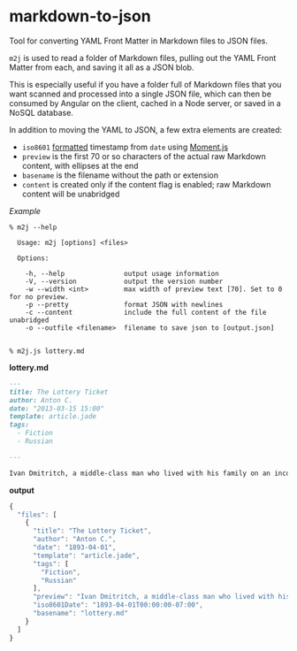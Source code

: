 # markdown-to-json

Tool for converting YAML Front Matter in Markdown files to JSON files.

`m2j` is used to read a folder of Markdown files, pulling out the YAML
Front Matter from each, and saving it all as a JSON blob.

This is especially useful if you have a folder full of Markdown files
that you want scanned and processed into a single JSON file, which can
then be consumed by Angular on the client, cached in a Node server, or
saved in a NoSQL database.

In addition to moving the YAML to JSON, a few extra elements are created: 

-  `iso8601` [formatted][1] timestamp from `date` using [Moment.js][2]
-  `preview` is the first 70 or so characters of the actual raw Markdown content, with ellipses at the end
-  `basename` is the filename without the path or extension
-  `content` is created only if the content flag is enabled; raw Markdown content will be unabridged

_Example_

```
% m2j --help

  Usage: m2j [options] <files>

  Options:

    -h, --help               output usage information
    -V, --version            output the version number
    -w --width <int>         max width of preview text [70]. Set to 0 for no preview.
    -p --pretty              format JSON with newlines
    -c --content             include the full content of the file unabridged
    -o --outfile <filename>  filename to save json to [output.json]


% m2j.js lottery.md
```

**lottery.md**

```md
---
title: The Lottery Ticket
author: Anton C.
date: "2013-03-15 15:00"
template: article.jade
tags:
  - Fiction
  - Russian

---

Ivan Dmitritch, a middle-class man who lived with his family on an income of twelve hundred a year and was very well satisfied with his lot, sat down on the sofa after supper and began reading the newspaper. 

```

**output**

```js
{
  "files": [
    {
      "title": "The Lottery Ticket",
      "author": "Anton C.",
      "date": "1893-04-01",
      "template": "article.jade",
      "tags": [
        "Fiction",
        "Russian"
      ],
      "preview": "Ivan Dmitritch, a middle-class man who lived with his family on an …",
      "iso8601Date": "1893-04-01T00:00:00-07:00",
      "basename": "lottery.md"
    }
  ]
}
```


[1]: https://en.wikipedia.org/wiki/ISO_8601
[2]: http://momentjs.com/docs/#/parsing/string/
